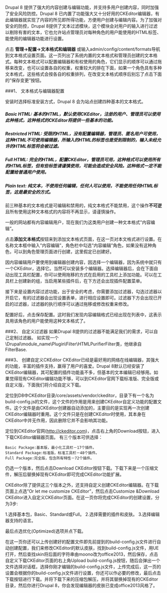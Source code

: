 Drupal 8 提供了强大的内容创建与编辑功能，并支持多用户创建内容，同时加强了安全风险防控。Drupal 8 已内置了功能强大又十分好用的CKEditor编辑器，有此编辑器就实现了内容的所见即所得功能，方便用户创建与编辑内容。为了加强对安全的防控，Drupal 8提供了文本过滤模块，这个模块会对用户的输入进行过滤以剔除有害的文本，它也允许站点管理员对每种角色的用户能使用的HTML标签、能使用的编辑器功能进行设置。

点击 **管理->配置->文本格式和编辑器** 或输入admin/config/content/formats导航到文本格式设置页面。这一页列出了系统内置的文本格式和管理员创建的文本格式。每种文本格式可以配置编辑器和有权使用的角色，它们显示的顺序可以通过拖移来改变，也可以设置各自的权重，权重较大的排在下面，如果一个角色具有多种文本格式，这些格式会按各自的权重排列，在改变文本格式顺序后别忘了点击下面的”保存变更”按钮。

###1、 文本格式与编辑器配置

安装时选择标准安装方式，Drupal 8 会为站点创建四种基本的文本格式。

##### Basic HTML: 基本的HTML，默认使用CKEditor，注册的用户、管理员可以使用此种格式，这种格式的CKEditor将提供一些基本的功能。
##### Restricted HTML: 受限的HTML，没有配置编辑器，管理员、匿名用户可使用，这种HTML不可使用编辑器，所输入的HTML的标签也是受到限制的，输入未经允许的HTML标签将会被过滤。
##### Full HTML: 完全的HTML，配置CKEditor，管理员可用，这种格式可以使用所有的HTML标签，但有些标签请谨慎使用，可能会造成安全风险。这种格式一定不能配置给普通用户使用。
##### Plain text: 纯文本，不使用任何编辑，任何人可以使用，不能使用任何HTML标签，这是最安全的方式。

前三种基本的文本格式是可编辑和禁用的，纯文本格式不能禁用，这个操作**不可逆**且所有使用这种文本格式的内容将不再显示，请谨慎操作。

一般的网站都有内容编辑用户，现在我们为这类用户创建一种文本格式”内容编辑”。

点击**添加文本格式**按钮来到添加文本格式页面，在这一页对本文格式进行设置。在名称文本框中输入”内容编辑”，角色栏中勾选”内容编辑”角色，如果没有这种角色，可以到角色管理页面进行创建，这里假定已创建好。

因内容编辑用户要使用到编辑器创建内容，因选择一个编辑器，因为系统中就只有一个CKEditor，选择它。当然可以安装多个编辑器。选择编辑器后，会在下面自动出现工具栏配置，你可以使用拖移的方式在启用的工具栏上添加功能。可以在工具栏上创建新的组，当启用某些插件后，在下方还会出现插件配置菜单。

接下来是设置内容过滤功能，出于安全的考虑，你需要添加过滤器，勾选过滤器以开启它，有的过滤器会出现设置表单，进行相应设置即可。过滤器下方会出现已开启的过滤器，过滤器的执行顺序可以通过拖移或修改权重来修改。

配置好后，点击保存配置。这时我们发现内容编辑格式已经出现在列表中，这表示具用该角色的用户能使用这种文本格式了。

###2、 自定义过滤器
如果Drupal 8提供的过滤器不能满足我们的需求，可以自己定制过滤器。
如实现一个\Drupal\module_name\Plugin\Filter\HTMLPurifierFilter类，他继承自FilterBase.

###3、 创建自定义CKEditor
CKEditor已经是最好用的网络在线编辑器，其强大的功能，丰富的插件支持，赢得了用户的喜爱。Drupal 8默认已经安装了CKEditor编辑器，其可配置的插件功能虽不多，但基本的文本编辑已经够用。如果觉得现有CKEditor编辑功能不够，可以到CKEditor官网下载标准版、完全版或自定义版，下面我们将介绍自定义下载。

定位到D8中CKEditor目录/core/assets/vendor/ckeditor，目录下有一个名为build-config.js的文件，这个文件的作用是用来创建CKEditor自定义功能的配置文件。这个文件是由CKEditor创建器自动添加的，主要目的是实现再一次创建CKEditor编辑器时重用。这个文件只是在创建CKEditor时使用，其本身在CKEditor中并无作用，因此删除它并不会影响其功能。

定位到CKEditor官网(http://ckeditor.com)，点击右上角的Download按钮，进入下载CKEditor编辑器页面。
有三个版本可供选择：

    Basic Package:基本版，最小化工具栏－17个插件。
    Standard Package:标准版，标准工具栏－48个插件。
    Full Package:完全版，包含所有特性－72个插件。

仍选一个版本，然后点击Download CKEditor按钮下载。下载下来是一个压缩文件，解压后替换掉现有CKEditor即可完成CKEditor功能扩展。

CKEditor除了提供这三个版本之外，还支持自定义创建CKEditor编辑器。在下载页面上点选”Or let me customize CKEditor”，然后点击Customize &Download CKEditor进入自定义CKEditor页面。在这一页你将完成CKEditor的创建设置，分为3步:

1.选择基本包，Basic、Standard或Full。
2.选择需要的插件和皮肤。
3.选择编辑器支持的语言。

最后点选优化(Optimized)选项并点下载。

在这一页你还可以上传创建好的配置文件即先前提到的build-config.js文件进行自动创建配置，我们来修改CKEditor的默认皮肤，找到build-config.js文件，用UE打开，然后查找skin将后面的字符串由moono改为office2013，然后保存，点击自定义下载CKEditor页面的右上角Upload build-config.js按钮，随后会弹出一个文件选择对话框，选择你刚才编辑的build-config.js文件，上传完成后，这一页的设置会根据你的build-config.js文件进行设置，你还可以作必要的修改，最后点击下载按钮进行下载。并将下载下来的压缩包解压，并将其替换掉现有的CKEditor目录，然后你进行Drupal 8，你会发现编辑器的皮肤已变成office2013风格了。